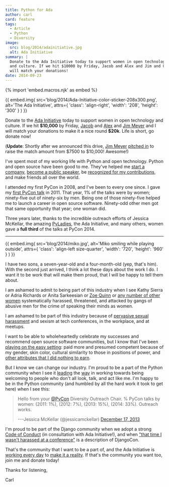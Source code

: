 ```yaml
---
title: Python for Ada
author: carl
card: feature
tags:
  - Article
  - Python
  - Diversity
image:
  src: blog/2014/adainitiative.jpg
  alt: Ada Initiative
summary: |
  Donate to the Ada Initiative today to support women in open technology
  and culture. If we hit $10000 by Friday, Jacob and Alex and Jim and Carl
  will match your donations!
date: 2014-09-23
---
```


{% import 'embed.macros.njk' as embed %}

<div class="contain">

{{ embed.img(
  src='blog/2014/Ada-Initiative-color-sticker-208x300.png',
  alt='The Ada Initiative',
  attrs={
    'class': 'align-right',
    'width': '208',
    'height': '300'
  }
) }}

Donate to the [Ada Initiative] today to support women in open
technology and culture. If we hit **\$10,000** by Friday, [Jacob] and
[Alex] and [Jim Meyer] and I will match your donations to make it a nice
round **\$20k**. Life is short, go donate now!

(**Update**: Shortly after we announced this drive, [Jim Meyer][]
[pitched in] to raise the match amount from $7500 to $10,000! Awesome!)

</div>

I've spent most of my working life with Python and open technology.
Python and open source have been good to me. They've helped me [start a
company], [become a public speaker], be [recognized for my
contributions], and make friends all over the world.

I attended my first PyCon in 2008, and I've been to every one since. I
gave my [first PyCon talk] in 2011. That year, 1% of the talks were by
women; ninety-five out of ninety-six by men. Being one of those
ninety-five helped me to launch a career in open source software.
Ninety-odd other men got that same opportunity that year; one woman did.

Three years later, thanks to the incredible outreach efforts of Jessica
McKellar, the amazing [PyLadies], the Ada Initiative, and many others,
women gave a **full third** of the talks at PyCon 2014.

------

<div class="contain">

{{ embed.img(
  src='blog/2014/miko.jpg',
  alt='Miko smiling while playing outside',
  attrs={
    'class': 'align-left size-quarter',
    'width': '720',
    'height': '960'
  }
) }}

I have two sons, a seven-year-old and a four-month-old (yep, that's
him). With the second just arrived, I think a lot these days about the
work I do. I want it to be work that will make them proud, that I will
be happy to tell them about.

I am ashamed to admit to being part of this industry when I see Kathy
Sierra or Adria Richards or Anita Sarkeesian or [Zoe Quinn] or [any
number of other women] systematically harassed, threatened, and attacked
by gangs of abusive men for the crime of speaking their minds as women.

</div>

I am ashamed to be part of this industry because of [pervasive sexual
harassment] and sexism at tech conferences, in the workplace, and at
meetups.

I want to be able to wholeheartedly celebrate my successes and recommend
open source software communities, but I know that I've been [playing on
the easy setting][]: paid more and presumed competent because of my
gender, skin color, cultural similarity to those in positions of power,
and [other attributes that I did nothing to earn].

But I know we can change our industry. I'm proud to be a part of the
Python community when I see it [leading] the [way] in working towards
being welcoming to people who don't all look, talk, and act like me. I'm
happy to be in the Python community (and humbled by all the hard work it
took to get here) when I see this:

> Hello from your [@PyCon](https://twitter.com/pycon)
> Diversity Outreach Chair.
> % PyCon talks by women:
> (2011: 1%), (2012: 7%), (2013: 15%), (2014: 33%). Outreach works.
>
> ---Jessica McKellar (@jessicamckellar)
> [December 17, 2013](https://twitter.com/jessicamckellar/status/413009020522221568)

I'm proud to be part of the Django community when we adopt a strong
[Code of Conduct] (in consultation with Ada Initiative!), and when
["that time I wasn't harassed at a conference"] is a description of
DjangoCon.

That's the community that I want to be a part of, and the Ada Initiative
is [working every day] to [make it a reality]. If that's the community
you want too, join me and donate today!

Thanks for listening,

Carl

[ada initiative]: https://adainitiative.org/
[jacob]: https://jacobian.org/
[alex]: https://alexgaynor.net/
[jim meyer]: https://blog.geekdaily.org/
[pitched in]: https://twitter.com/purp/status/514453504253886464
[start a company]: /2013/12/30/sixth-year/
[become a public speaker]: https://pyvideo.org/speaker/carl-meyer.html
[recognized for my contributions]: https://www.djangoproject.com/foundation/teams/
[first pycon talk]: https://pyvideo.org/pycon-us-2011/pycon-2011--reverse-engineering-ian-bicking--39-s.html
[pyladies]: https://www.pyladies.com/
[zoe quinn]: https://www.cracked.com/blog/5-things-i-learned-as-internets-most-hated-person/
[any number of other women]: https://geekfeminism.wikia.org/wiki/Timeline_of_incidents
[pervasive sexual harassment]: https://anontechlady.wordpress.com/2014/08/04/my-first-oscon/
[playing on the easy setting]: https://whatever.scalzi.com/2012/05/15/straight-white-male-the-lowest-difficulty-setting-there-is/
[other attributes that i did nothing to earn]: https://pyvideo.org/djangocon-us-2014/all-you-need-is-l.html
[leading]: https://www.forbes.com/sites/women2/2013/04/09/record-number-of-women-give-tech-talks-at-pycon-2013/
[way]: https://adainitiative.org/2012/10/22/leading-open-source-conference-pycon-us-shares-responsereport-guidelines-for-harassment/
[code of conduct]: https://www.djangoproject.com/conduct/
["that time i wasn't harassed at a conference"]: https://geekfeminismdotorg.wordpress.com/2013/08/15/that-time-i-wasnt-harassed-at-a-conference/
[working every day]: https://adainitiative.org/continue-our-work/workshops-and-training/
[make it a reality]: https://adacamp.org/
